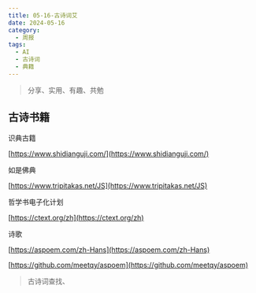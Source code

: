 ```yaml
---
title: 05-16-古诗词艾
date: 2024-05-16
category:
  - 周报
tags:
  - AI
  - 古诗词
  - 典籍
---
```



> 分享、实用、有趣、共勉


## 古诗书籍


识典古籍

[https://www.shidianguji.com/](https://www.shidianguji.com/)



如是佛典

[https://www.tripitakas.net/JS](https://www.tripitakas.net/JS)


哲学书电子化计划

[https://ctext.org/zh](https://ctext.org/zh)


诗歌

[https://aspoem.com/zh-Hans](https://aspoem.com/zh-Hans)

[https://github.com/meetqy/aspoem](https://github.com/meetqy/aspoem)

>古诗词查找、

